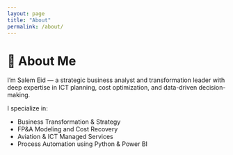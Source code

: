 ```yaml
---
layout: page
title: "About"
permalink: /about/
---
```


# 👋 About Me

I’m Salem Eid — a strategic business analyst and transformation leader with deep expertise in ICT planning, cost optimization, and data-driven decision-making.

I specialize in:
- Business Transformation & Strategy
- FP&A Modeling and Cost Recovery
- Aviation & ICT Managed Services
- Process Automation using Python & Power BI
